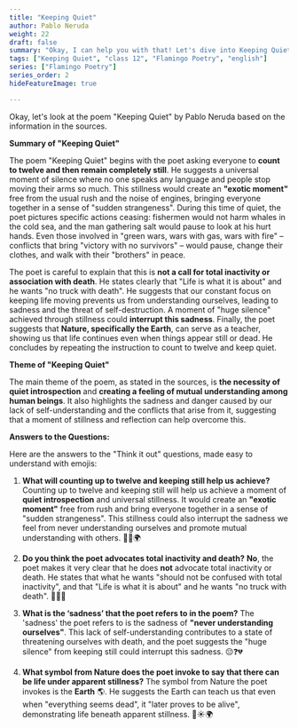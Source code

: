 ```yaml
---
title: "Keeping Quiet"
author: Pablo Neruda 
weight: 22
draft: false
summary: "Okay, I can help you with that! Let's dive into Keeping Quiet and the questions related to it ..."
tags: ["Keeping Quiet", "class 12", "Flamingo Poetry", "english"]
series: ["Flamingo Poetry"]
series_order: 2
hideFeatureImage: true

---
```


Okay, let's look at the poem "Keeping Quiet" by Pablo Neruda based on the information in the sources.

**Summary of "Keeping Quiet"**

The poem "Keeping Quiet" begins with the poet asking everyone to **count to twelve and then remain completely still**. He suggests a universal moment of silence where no one speaks any language and people stop moving their arms so much. This stillness would create an **"exotic moment"** free from the usual rush and the noise of engines, bringing everyone together in a sense of "sudden strangeness". During this time of quiet, the poet pictures specific actions ceasing: fishermen would not harm whales in the cold sea, and the man gathering salt would pause to look at his hurt hands. Even those involved in "green wars, wars with gas, wars with fire" – conflicts that bring "victory with no survivors" – would pause, change their clothes, and walk with their "brothers" in peace.

The poet is careful to explain that this is **not a call for total inactivity or association with death**. He states clearly that "Life is what it is about" and he wants "no truck with death". He suggests that our constant focus on keeping life moving prevents us from understanding ourselves, leading to sadness and the threat of self-destruction. A moment of "huge silence" achieved through stillness could **interrupt this sadness**. Finally, the poet suggests that **Nature, specifically the Earth**, can serve as a teacher, showing us that life continues even when things appear still or dead. He concludes by repeating the instruction to count to twelve and keep quiet.

**Theme of "Keeping Quiet"**

The main theme of the poem, as stated in the sources, is **the necessity of quiet introspection** and **creating a feeling of mutual understanding among human beings**. It also highlights the sadness and danger caused by our lack of self-understanding and the conflicts that arise from it, suggesting that a moment of stillness and reflection can help overcome this.

**Answers to the Questions:**

Here are the answers to the "Think it out" questions, made easy to understand with emojis:

1.  **What will counting up to twelve and keeping still help us achieve?**
    Counting up to twelve and keeping still will help us achieve a moment of **quiet introspection** and universal stillness. It would create an **"exotic moment"** free from rush and bring everyone together in a sense of "sudden strangeness". This stillness could also interrupt the sadness we feel from never understanding ourselves and promote mutual understanding with others. 🧘‍♀️🌍

2.  **Do you think the poet advocates total inactivity and death?**
    **No**, the poet makes it very clear that he does **not** advocate total inactivity or death. He states that what he wants "should not be confused with total inactivity", and that "Life is what it is about" and he wants "no truck with death". 🌱❌💀

3.  **What is the ‘sadness’ that the poet refers to in the poem?**
    The 'sadness' the poet refers to is the sadness of **"never understanding ourselves"**. This lack of self-understanding contributes to a state of threatening ourselves with death, and the poet suggests the "huge silence" from keeping still could interrupt this sadness. 😔❓💔

4.  **What symbol from Nature does the poet invoke to say that there can be life under apparent stillness?**
    The symbol from Nature the poet invokes is the **Earth** 🌎. He suggests the Earth can teach us that even when "everything seems dead", it "later proves to be alive", demonstrating life beneath apparent stillness. 🌱☀️🌍